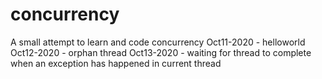 # concurrency
A small attempt to learn and code concurrency
Oct11-2020 - helloworld
Oct12-2020 - orphan thread
Oct13-2020 - waiting for thread to complete when an exception has happened in current thread



